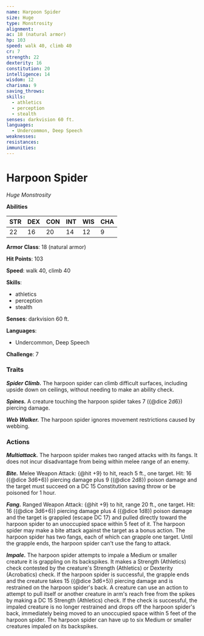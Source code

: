 ```yaml
---
name: Harpoon Spider
size: Huge
type: Monstrosity
alignment: 
ac: 18 (natural armor)
hp: 103
speed: walk 40, climb 40
cr: 7
strength: 22
dexterity: 16
constitution: 20
intelligence: 14
wisdom: 12
charisma: 9
saving_throws:
skills:
  - athletics
  - perception
  - stealth
senses: darkvision 60 ft.
languages:
  - Undercommon, Deep Speech
weaknesses:
resistances:
immunities:
---
```


# Harpoon Spider

*Huge Monstrosity*

**Abilities**

| STR | DEX | CON | INT | WIS | CHA |
| --- | --- | --- | --- | --- | --- |
| 22 | 16 | 20 | 14 | 12 | 9 |

**Armor Class**: 18 (natural armor)

**Hit Points**: 103

**Speed**: walk 40, climb 40

**Skills**:
  - athletics
  - perception
  - stealth

**Senses**: darkvision 60 ft.

**Languages**:
  - Undercommon, Deep Speech

**Challenge**: 7

### Traits
***Spider Climb.*** The harpoon spider can climb difficult surfaces, including upside down on ceilings, without needing to make an ability check.

***Spines.*** A creature touching the harpoon spider takes 7 ({@dice 2d6}) piercing damage.

***Web Walker.*** The harpoon spider ignores movement restrictions caused by webbing.

### Actions
***Multiattack.*** The harpoon spider makes two ranged attacks with its fangs. It does not incur disadvantage from being within melee range of an enemy.

***Bite.*** Melee Weapon Attack: {@hit +9} to hit, reach 5 ft., one target. Hit: 16 ({@dice 3d6+6}) piercing damage plus 9 ({@dice 2d8}) poison damage and the target must succeed on a DC 15 Constitution saving throw or be poisoned for 1 hour.

***Fang.*** Ranged Weapon Attack: {@hit +9} to hit, range 20 ft., one target. Hit: 16 ({@dice 3d6+6}) piercing damage plus 4 ({@dice 1d8}) poison damage and the target is grappled (escape DC 17) and pulled directly toward the harpoon spider to an unoccupied space within 5 feet of it. The harpoon spider may make a bite attack against the target as a bonus action. The harpoon spider has two fangs, each of which can grapple one target. Until the grapple ends, the harpoon spider can't use the fang to attack.

***Impale.*** The harpoon spider attempts to impale a Medium or smaller creature it is grappling on its backspikes. It makes a Strength (Athletics) check contested by the creature's Strength (Athletics) or Dexterity (Acrobatics) check. If the harpoon spider is successful, the grapple ends and the creature takes 15 ({@dice 3d6+5}) piercing damage and is restrained on the harpoon spider's back. A creature can use an action to attempt to pull itself or another creature in arm's reach free from the spikes by making a DC 15 Strength (Athletics) check. If the check is successful, the impaled creature is no longer restrained and drops off the harpoon spider's back, immediately being moved to an unoccupied space within 5 feet of the harpoon spider. The harpoon spider can have up to six Medium or smaller creatures impaled on its backspikes.

